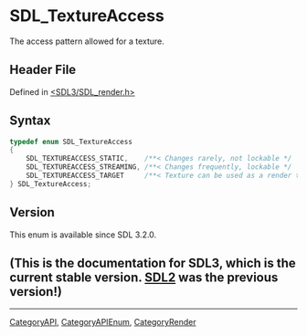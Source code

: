 # SDL_TextureAccess

The access pattern allowed for a texture.

## Header File

Defined in [<SDL3/SDL_render.h>](https://github.com/libsdl-org/SDL/blob/main/include/SDL3/SDL_render.h)

## Syntax

```c
typedef enum SDL_TextureAccess
{
    SDL_TEXTUREACCESS_STATIC,    /**< Changes rarely, not lockable */
    SDL_TEXTUREACCESS_STREAMING, /**< Changes frequently, lockable */
    SDL_TEXTUREACCESS_TARGET     /**< Texture can be used as a render target */
} SDL_TextureAccess;
```

## Version

This enum is available since SDL 3.2.0.

## (This is the documentation for SDL3, which is the current stable version. [SDL2](https://wiki.libsdl.org/SDL2/) was the previous version!)



----
[CategoryAPI](CategoryAPI), [CategoryAPIEnum](CategoryAPIEnum), [CategoryRender](CategoryRender)

